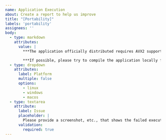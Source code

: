 ```yaml
---
name: Application Execution
about: Create a report to help us improve
title: "[Portability]"
labels: 'portability'
assignees: ''
body:
  - type: markdown
    attributes:
      value: |
        ***The application officially distributed requires AVX2 support. Please make sure your CPU supports AVX2.***

        ***If possible, please try to compile the application locally first to see if it executes.***
  - type: dropdown
    attributes:
      label: Platform
      multiple: false
      options:
        - linux
        - windows
        - macos
  - type: textarea
    attribute:
      label: Issue
      placeholder: |
        Please provide a screenshot, etc., that shows the failed execution of the application.
      validation:
        required: true
---
```

